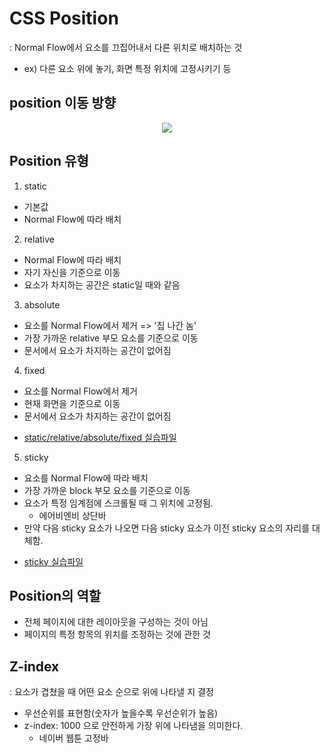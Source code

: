 # CSS Position
: Normal Flow에서 요소를 끄집어내서 다른 위치로 배치하는 것
- ex) 다른 요소 위에 놓기, 화면 특정 위치에 고정시키기 등

## position 이동 방향
<p align="center">
<img src = 'https://user-images.githubusercontent.com/39366835/221579946-c293cd53-97da-484e-abb1-509ed9015a5a.PNG'>
</p>

## Position 유형
1. static
  - 기본값
  - Normal Flow에 따라 배치

2. relative
  - Normal Flow에 따라 배치
  - 자기 자신을 기준으로 이동
  - 요소가 차지하는 공간은 static일 때와 같음

3. absolute
  - 요소를 Normal Flow에서 제거 => '집 나간 놈'
  - 가장 가까운 relative 부모 요소를 기준으로 이동
  - 문서에서 요소가 차지하는 공간이 없어짐

4. fixed
  - 요소를 Normal Flow에서 제거
  - 현재 화면을 기준으로 이동
  - 문서에서 요소가 차지하는 공간이 없어짐

* [static/relative/absolute/fixed 실습파일](/html-css/kdt_html_css/layout/position/%EC%8B%A4%EC%8A%B5_position.html)
5. sticky
  - 요소를 Normal Flow에 따라 배치
  - 가장 가까운 block 부모 요소를 기준으로 이동
  - 요소가 특정 임계점에 스크롤될 때 그 위치에 고정됨.
    - 에어비엔비 상단바
  - 만약 다음 sticky 요소가 나오면 다음 sticky 요소가 이전 sticky 요소의 자리를 대체함.

* [sticky 실습파일](/html-css/kdt_html_css/layout/position/%EC%8B%A4%EC%8A%B5_sticky.html)
## Position의 역할
- 전체 페이지에 대한 레이아웃을 구성하는 것이 아님
- 페이지의 특정 항목의 위치를 조정하는 것에 관한 것

## Z-index
: 요소가 겹쳤을 때 어떤 요소 순으로 위에 나타낼 지 결정

- 우선순위를 표현함(숫자가 높을수록 우선순위가 높음)
- z-index: 1000 으로 안전하게 가장 위에 나타냄을 의미한다.
  - 네이버 웹툰 고정바